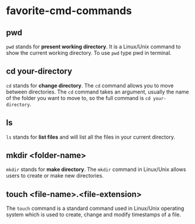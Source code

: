 # favorite-cmd-commands

## pwd

`pwd` stands for **present working directory**. It is a Linux/Unix command to show the current working directory. To use `pwd` type pwd in terminal.

## cd your-directory

`cd` stands for **change directory**. The `cd` command allows you to move between directories. The `cd` command takes an argument, usually the name of the folder you want to move to, so the full command is `cd your-directory`.

## ls

`ls` stands for **list files** and will list all the files in your current directory.

## mkdir \<folder-name\>

`mkdir` stands for **make directory**. The `mkdir` command in Linux/Unix allows users to create or make new directories.

## touch \<file-name\>.\<file-extension\>

The `touch` command is a standard command used in Linux/Unix operating system which is used to create, change and modify timestamps of a file.
